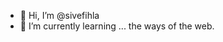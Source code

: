- 👋 Hi, I’m @sivefihla
- 🌱 I’m currently learning ... the ways of the web.
<!---
sivefihla/sivefihla is a ✨ special ✨ repository because its `README.md` (this file) appears on your GitHub profile.
You can click the Preview link to take a look at your changes.
--->
